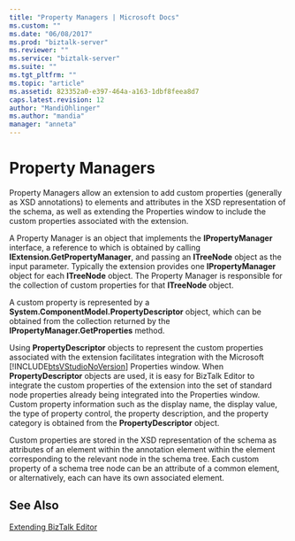 ```yaml
---
title: "Property Managers | Microsoft Docs"
ms.custom: ""
ms.date: "06/08/2017"
ms.prod: "biztalk-server"
ms.reviewer: ""
ms.service: "biztalk-server"
ms.suite: ""
ms.tgt_pltfrm: ""
ms.topic: "article"
ms.assetid: 823352a0-e397-464a-a163-1dbf8feea8d7
caps.latest.revision: 12
author: "MandiOhlinger"
ms.author: "mandia"
manager: "anneta"
---
```

# Property Managers
Property Managers allow an extension to add custom properties (generally as XSD annotations) to elements and attributes in the XSD representation of the schema, as well as extending the Properties window to include the custom properties associated with the extension.  
  
 A Property Manager is an object that implements the **IPropertyManager** interface, a reference to which is obtained by calling **IExtension.GetPropertyManager**, and passing an **ITreeNode** object as the input parameter. Typically the extension provides one **IPropertyManager** object for each **ITreeNode** object. The Property Manager is responsible for the collection of custom properties for that **ITreeNode** object.  
  
 A custom property is represented by a **System.ComponentModel.PropertyDescriptor** object, which can be obtained from the collection returned by the **IPropertyManager.GetProperties** method.  
  
 Using **PropertyDescriptor** objects to represent the custom properties associated with the extension facilitates integration with the Microsoft [!INCLUDE[btsVStudioNoVersion](../includes/btsvstudionoversion-md.md)] Properties window. When **PropertyDescriptor** objects are used, it is easy for BizTalk Editor to integrate the custom properties of the extension into the set of standard node properties already being integrated into the Properties window. Custom property information such as the display name, the display value, the type of property control, the property description, and the property category is obtained from the **PropertyDescriptor** object.  
  
 Custom properties are stored in the XSD representation of the schema as attributes of an element within the annotation element within the element corresponding to the relevant node in the schema tree. Each custom property of a schema tree node can be an attribute of a common element, or alternatively, each can have its own associated element.  
  
## See Also  
 [Extending BizTalk Editor](../core/extending-biztalk-editor.md)